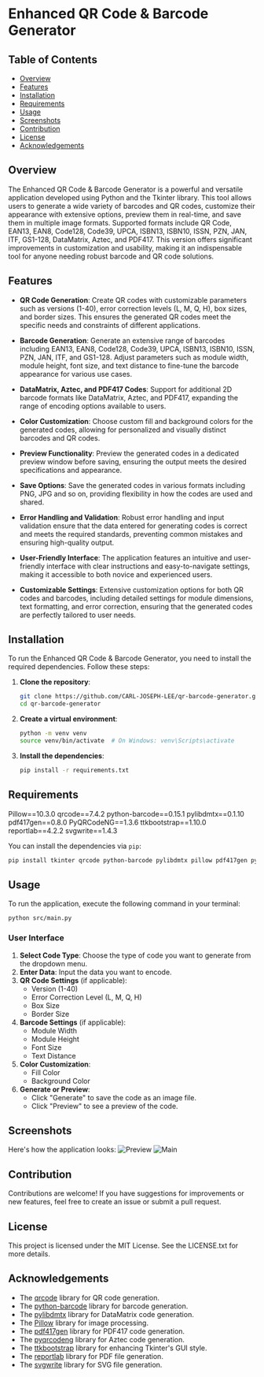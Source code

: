 
# Enhanced QR Code & Barcode Generator

## Table of Contents
- [Overview](#overview)
- [Features](#features)
- [Installation](#installation)
- [Requirements](#requirements)
- [Usage](#usage)
- [Screenshots](#screenshots)
- [Contribution](#contribution)
- [License](#license)
- [Acknowledgements](#acknowledgements)

## Overview
The Enhanced QR Code & Barcode Generator is a powerful and versatile application developed using Python and the Tkinter library. This tool allows users to generate a wide variety of barcodes and QR codes, customize their appearance with extensive options, preview them in real-time, and save them in multiple image formats. Supported formats include QR Code, EAN13, EAN8, Code128, Code39, UPCA, ISBN13, ISBN10, ISSN, PZN, JAN, ITF, GS1-128, DataMatrix, Aztec, and PDF417. This version offers significant improvements in customization and usability, making it an indispensable tool for anyone needing robust barcode and QR code solutions.
## Features

-   **QR Code Generation**: Create QR codes with customizable parameters such as versions (1-40), error correction levels (L, M, Q, H), box sizes, and border sizes. This ensures the generated QR codes meet the specific needs and constraints of different applications.
    
-   **Barcode Generation**: Generate an extensive range of barcodes including EAN13, EAN8, Code128, Code39, UPCA, ISBN13, ISBN10, ISSN, PZN, JAN, ITF, and GS1-128. Adjust parameters such as module width, module height, font size, and text distance to fine-tune the barcode appearance for various use cases.
    
-   **DataMatrix, Aztec, and PDF417 Codes**: Support for additional 2D barcode formats like DataMatrix, Aztec, and PDF417, expanding the range of encoding options available to users.
    
-   **Color Customization**: Choose custom fill and background colors for the generated codes, allowing for personalized and visually distinct barcodes and QR codes.
    
-   **Preview Functionality**: Preview the generated codes in a dedicated preview window before saving, ensuring the output meets the desired specifications and appearance.
    
-   **Save Options**: Save the generated codes in various formats including PNG, JPG and so on, providing flexibility in how the codes are used and shared.
    
-   **Error Handling and Validation**: Robust error handling and input validation ensure that the data entered for generating codes is correct and meets the required standards, preventing common mistakes and ensuring high-quality output.
    
-   **User-Friendly Interface**: The application features an intuitive and user-friendly interface with clear instructions and easy-to-navigate settings, making it accessible to both novice and experienced users.
    
-   **Customizable Settings**: Extensive customization options for both QR codes and barcodes, including detailed settings for module dimensions, text formatting, and error correction, ensuring that the generated codes are perfectly tailored to user needs.
## Installation
To run the Enhanced QR Code & Barcode Generator, you need to install the required dependencies. Follow these steps:

1. **Clone the repository**:
    ```bash
    git clone https://github.com/CARL-JOSEPH-LEE/qr-barcode-generator.git
    cd qr-barcode-generator
    ```
2. **Create a virtual environment**:
    ```bash
    python -m venv venv
    source venv/bin/activate  # On Windows: venv\Scripts\activate
    ```
3. **Install the dependencies**:
    ```bash
    pip install -r requirements.txt
    ``` 

## Requirements
Pillow==10.3.0
qrcode==7.4.2
python-barcode==0.15.1
pylibdmtx==0.1.10
pdf417gen==0.8.0
PyQRCodeNG==1.3.6
ttkbootstrap==1.10.0
reportlab==4.2.2
svgwrite==1.4.3


You can install the dependencies via `pip`:
```bash
pip install tkinter qrcode python-barcode pylibdmtx pillow pdf417gen pyqrcodeng ttkbootstrap reportlab svgwrite
``` 
## Usage

To run the application, execute the following command in your terminal:

`python src/main.py` 

### User Interface

1.  **Select Code Type**: Choose the type of code you want to generate from the dropdown menu.
2.  **Enter Data**: Input the data you want to encode.
3.  **QR Code Settings** (if applicable):
    -   Version (1-40)
    -   Error Correction Level (L, M, Q, H)
    -   Box Size
    -   Border Size
4.  **Barcode Settings** (if applicable):
    -   Module Width
    -   Module Height
    -   Font Size
    -   Text Distance
5.  **Color Customization**:
    -   Fill Color
    -   Background Color
6.  **Generate or Preview**:
    -   Click "Generate" to save the code as an image file.
    -   Click "Preview" to see a preview of the code.

## Screenshots
Here's how the application looks:
![Preview](images/preview.png)
![Main](images/main.png)

## Contribution

Contributions are welcome! If you have suggestions for improvements or new features, feel free to create an issue or submit a pull request. 

## License

This project is licensed under the MIT License. See the LICENSE.txt for more details.

## Acknowledgements

-   The [qrcode](https://pypi.org/project/qrcode/) library for QR code generation.
-   The [python-barcode](https://pypi.org/project/python-barcode/) library for barcode generation.
-   The [pylibdmtx](https://pypi.org/project/pylibdmtx/) library for DataMatrix code generation.
-   The [Pillow](https://pypi.org/project/Pillow/) library for image processing.
-   The [pdf417gen](https://pypi.org/project/pdf417gen/) library for PDF417 code generation.
-   The [pyqrcodeng](https://pypi.org/project/pyqrcodeng/) library for Aztec code generation.
-   The [ttkbootstrap](https://pypi.org/project/ttkbootstrap/) library for enhancing Tkinter's GUI style.
-   The [reportlab](https://pypi.org/project/reportlab/) library for PDF file generation.
-   The [svgwrite](https://pypi.org/project/svgwrite/) library for SVG file generation.